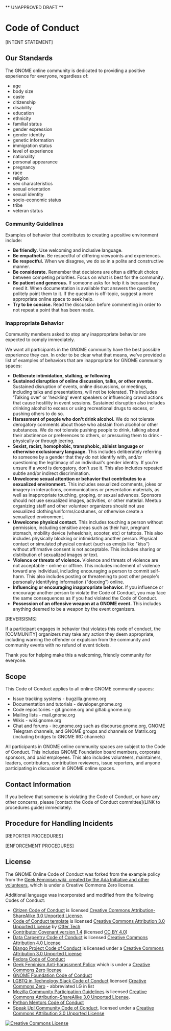 ** UNAPPROVED DRAFT **

# Code of Conduct

[INTENT STATEMENT]

## Our Standards

The GNOME online community is dedicated to providing a positive experience for everyone, regardless of:

 * age
 * body size
 * caste
 * citizenship
 * disability
 * education
 * ethnicity
 * familial status
 * gender expression
 * gender identity
 * genetic information
 * immigration status
 * level of experience
 * nationality
 * personal appearance
 * pregnancy
 * race
 * religion
 * sex characteristics
 * sexual orientation
 * sexual identity
 * socio-economic status
 * tribe
 * veteran status

### Community Guidelines

Examples of behavior that contributes to creating a positive environment include:

 * **Be friendly.** Use welcoming and inclusive language.
 * **Be empathetic.** Be respectful of differing viewpoints and experiences.
 * **Be respectful.** When we disagree, we do so in a polite and constructive manner.
 * **Be considerate.** Remember that decisions are often a difficult choice between competing priorities. Focus on what is best for the community.
 * **Be patient and generous.** If someone asks for help it is because they need it. When documentation is available that answers the question, politely point them to it. If the question is off-topic, suggest a more appropriate online space to seek help.
 * **Try to be concise.** Read the discussion before commenting in order to not repeat a point that has been made.

### Inappropriate Behavior

Community members asked to stop any inappropriate behavior are expected to comply immediately.

We want all participants in the GNOME community have the best possible experience they can. In order to be clear what that means, we've provided a list of examples of behaviors that are inappropriate for GNOME community spaces:

 * **Deliberate intimidation, stalking, or following**
 * **Sustained disruption of online discussion, talks, or other events.** Sustained disruption of events, online discussions, or meetings, including talks and presentations, will not be tolerated. This includes 'Talking over' or 'heckling' event speakers or influencing crowd actions that cause hostility in event sessions. Sustained disruption also includes drinking alcohol to excess or using recreational drugs to excess, or pushing others to do so.
 * **Harassment of people who don't drink alcohol.** We do not tolerate derogatory comments about those who abstain from alcohol or other substances. We do not tolerate pushing people to drink, talking about their abstinence or preferences to others, or pressuring them to drink - physically or through jeering.
 * **Sexist, racist, homophobic, transphobic, ableist language or otherwise exclusionary language.** This includes deliberately referring to someone by a gender that they do not identify with, and/or questioning the legitimacy of an individual's gender identity. If you're unsure if a word is derogatory, don't use it. This also includes repeated subtle and/or indirect discrimination.
 * **Unwelcome sexual attention or behavior that contributes to a sexualized environment.** This includes sexualized comments, jokes or imagery in interactions, communications or presentation materials, as well as inappropriate touching, groping, or sexual advances. Sponsors should not use sexualized images, activities, or other material. Meetup organizing staff and other volunteer organizers should not use sexualized clothing/uniforms/costumes, or otherwise create a sexualized environment.
 * **Unwelcome physical contact.** This includes touching a person without permission, including sensitive areas such as their hair, pregnant stomach, mobility device (wheelchair, scooter, etc) or tattoos. This also includes physically blocking or intimidating another person. Physical contact or simulated physical contact (such as emojis like "kiss") without affirmative consent is not acceptable. This includes sharing or distribution of sexualized images or text.
 * **Violence or threats of violence.** Violence and threats of violence are not acceptable - online or offline. This includes incitement of violence toward any individual, including encouraging a person to commit self-harm. This also includes posting or threatening to post other people's personally identifying information ("doxxing") online.
 * **Influencing or encouraging inappropriate behavior.** If you influence or encourage another person to violate the Code of Conduct, you may face the same consequences as if you had violated the Code of Conduct.
 * **Possession of an offensive weapon at a GNOME event.** This includes anything deemed to be a weapon by the event organizers.

[REVERSISMS]

If a participant engages in behavior that violates this code of conduct, the [COMMUNITY] organizers may take any action they deem appropriate, including warning the offender or expulsion from the community and community events with no refund of event tickets.

Thank you for helping make this a welcoming, friendly community for everyone.

## Scope

This Code of Conduct applies to all online GNOME community spaces:

 * Issue tracking systems - bugzilla.gnome.org
 * Documentation and tutorials - developer.gnome.org
 * Code repositories - git.gnome.org and gitlab.gnome.org
 * Mailing lists - mail.gnome.org
 * Wikis - wiki.gnome.org
 * Chat and forums - irc.gnome.org such as discourse.gnome.org, GNOME Telegram channels, and GNOME groups and channels on Matrix.org (including bridges to GNOME IRC channels)

All participants in GNOME online community spaces are subject to the Code of Conduct. This includes GNOME Foundation board members, corporate sponsors, and paid employees. This also includes volunteers, maintainers, leaders, contributors, contribution reviewers, issue reporters, and anyone participating in discussion in GNOME online spaces.

## Contact Information

If you believe that someone is violating the Code of Conduct, or have any other concerns, please [contact the Code of Conduct committee](LINK to procedures guide) immediately.

## Procedure for Handling Incidents

[REPORTER PROCEDURES]

[ENFORCEMENT PROCEDURES] 

## License

The GNOME Online Code of Conduct was forked from the example policy from the [Geek Feminism wiki, created by the Ada Initiative and other volunteers](http://geekfeminism.wikia.com/wiki/Conference_anti-harassment/Policy), which is under a Creative Commons Zero license.

Additional language was incorporated and modified from the following Codes of Conduct:

 * [Citizen Code of Conduct](http://citizencodeofconduct.org/) is licensed [Creative Commons Attribution-ShareAlike 3.0 Unported License](https://creativecommons.org/licenses/by-sa/3.0/).
 * [Code of Conduct template](https://github.com/sagesharp/code-of-conduct-template/) is licensed [Creative Commons Attribution 3.0 Unported License](http://creativecommons.org/licenses/by/3.0/) by [Otter Tech](https://otter.technology/code-of-conduct-training)
 * [Contributor Covenant version 1.4](https://www.contributor-covenant.org/version/1/4/code-of-conduct) (licensed [CC BY 4.0](https://github.com/ContributorCovenant/contributor_covenant/blob/master/LICENSE.md))
 * [Data Carpentry Code of Conduct](https://docs.carpentries.org/topic_folders/policies/index_coc.html) is licensed [Creative Commons Attribution 4.0 License](https://creativecommons.org/licenses/by/4.0/)
 * [Django Project Code of Conduct](https://www.djangoproject.com/conduct/) is licensed under a [Creative Commons Attribution 3.0 Unported License](http://creativecommons.org/licenses/by/3.0/)
 * [Fedora Code of Conduct](http://fedoraproject.org/code-of-conduct)
 * [Geek Feminism Anti-harassment Policy](http://geekfeminism.wikia.com/wiki/Conference_anti-harassment/Policy) which is under a [Creative Commons Zero license](https://creativecommons.org/publicdomain/zero/1.0/)
 * [GNOME Foundation Code of Conduct](https://wiki.gnome.org/action/recall/Foundation/CodeOfConduct?action=recall&rev=48)
 * [LGBTQ in Technology Slack Code of Conduct](https://lgbtq.technology/coc.html) licensed [Creative Commons Zero](https://creativecommons.org/publicdomain/zero/1.0/) - abbreviated LG in list
 * [Mozilla Community Participation Guidelines](https://www.mozilla.org/en-US/about/governance/policies/participation/) is licensed [Creative Commons Attribution-ShareAlike 3.0 Unported License](https://creativecommons.org/licenses/by-sa/3.0/).
 * [Python Mentors Code of Conduct](http://pythonmentors.com/)
 * [Speak Up! Community Code of Conduct](http://web.archive.org/web/20141109123859/http://speakup.io/coc.html), licensed under a [Creative Commons Attribution 3.0 Unported License](http://creativecommons.org/licenses/by/3.0/)

[![Creative Commons License](http://i.creativecommons.org/l/by-sa/3.0/88x31.png)](http://creativecommons.org/licenses/by-sa/3.0/)
